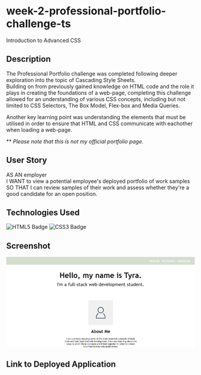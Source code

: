 # week-2-professional-portfolio-challenge-ts

Introduction to Advanced CSS

## Description

The Professional Portfolio challenge was completed following deeper exploration into the topic of Cascading Style Sheets.<br>
Building on from previously gained knowledge on HTML code and the role it plays in creating the foundations of a web-page, completing this challenge allowed for an understanding of various CSS concepts, including but not limited to CSS Selectors, The Box Model, Flex-box and Media Queries. 

Another key learning point was understanding the elements that must be utilised in order to ensure that HTML and CSS communicate with eachother when loading a web-page. 

** *Please note that this is not my official portfolio page.*

## User Story

AS AN employer<br>
I WANT to view a potential employee's deployed portfolio of work samples<br>
SO THAT I can review samples of their work and assess whether they're a good candidate for an open position.

## Technologies Used

![HTML5 Badge](https://img.shields.io/badge/HTML5-E34F26?logo=html5&logoColor=fff&style=for-the-badge)
![CSS3 Badge](https://img.shields.io/badge/CSS3-1572B6?logo=css3&logoColor=fff&style=for-the-badge)

## Screenshot

![Screenshot of Professional Portfolio Challenge](<Screenshot 2024-03-06 025827.png>)

## Link to Deployed Application

